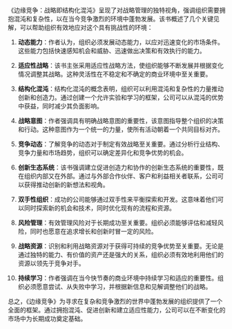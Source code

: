 《边缘竞争：战略即结构化混沌》呈现了对战略管理的独特视角，强调组织需要拥抱混沌和复杂性，以在当今竞争激烈的环境中蓬勃发展。该书概述了几个关键见解，可以帮助组织有效地应对这个具有挑战性的环境：

1. **动态能力**：作者认为，组织必须发展动态能力，以应对迅速变化的市场条件。这些能力包括快速感知机会和威胁、迅速做出决策和有效执行的能力。

2. **适应性战略**：该书主张采用适应性战略方法，使组织能够不断发展并根据变化情况调整其战略。这种灵活性在不稳定和不确定的商业环境中至关重要。

3. **结构化混沌**：结构化混沌的概念表明，组织可以利用混沌和复杂性的力量推动创新和创造力。通过创建一个允许实验和学习的框架，公司可以从混沌的优势中获益，同时减少其负面影响。

4. **战略意图**：作者强调具有明确战略意图的重要性，该意图指导整个组织的决策和行动。这种意图作为一个统一的力量，使所有活动朝着一个共同目标对齐。

5. **竞争动态**：了解竞争的动态对于制定有效战略至关重要。通过分析行业结构、竞争力量和市场趋势，组织可以确定差异化和竞争优势的机会。

6. **创新生态系统**：该书强调建立促进创造力和协作的创新生态系统的重要性，既在组织内部又在外部。通过与外部合作伙伴、客户和利益相关者联系，公司可以获得推动创新的新想法和视角。

7. **双手性组织**：成功的公司能够通过双手性来平衡探索和开发。这意味着他们可以同时探索新的机会和技术，同时优化现有的流程和资源。

8. **风险管理**：有效管理风险对于长期成功至关重要。组织必须能够评估和减轻风险，同时也愿意在追求增长和创新时冒一定的风险。

9. **战略资源**：识别和利用战略资源对于获得可持续的竞争优势至关重要。无论是通过独特的能力、有价值的资产还是强大的关系，组织必须有效地利用他们的资源以领先于竞争对手。

10. **持续学习**：作者强调在当今快节奏的商业环境中持续学习和适应的重要性。组织必须愿意尝试、从失败中学习，并根据新信息和见解调整他们的战略。

总之，《边缘竞争》为寻求在复杂和竞争激烈的世界中蓬勃发展的组织提供了一个全面的框架。通过拥抱混沌、促进创新和建立适应性能力，公司可以在不断变化的市场中为长期成功奠定基础。